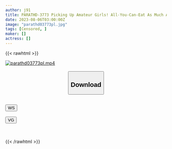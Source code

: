 ```yaml
---
author: j91
title: PARATHD-3773 Picking Up Amateur Girls! All-You-Can-Eat As Much As You Want By Manipulating A Cute Girl!
date: 2023-08-06T03:00:00Z
image: "parathd03773pl.jpg"
tags: [Censored, ]
maker: []
actress: []
---
```



{{< rawhtml >}}

<div class="video" data-videoid="no2c0eegfwb8">
    <a href="javascript:;">
        <img src="https://my.j91.asia/posts/parathd03773pl/parathd03773pl.jpg" width="WIDTH" height="HEIGHT" alt="parathd03773pl.mp4" loading="lazy">
    </a>
</div>

<script type="text/javascript" src="https://j91.asia/asset/on-demand-ws.js"></script>

<br>
  <link rel="stylesheet" href="https://j91.asia/asset/bs5.css">
  
  <center>
  <button class="btn btn-primary" type="button" data-bs-toggle="collapse" data-bs-target=".multi-collapse" aria-expanded="false" aria-controls="multiCollapseExample1 multiCollapseExample2"><h2>Download</h2></button></center>
</p>
<div class="row">
  <div class="col">
    <div class="collapse multi-collapse" id="multiCollapseExample1">
      <div class="card card-body">
	      	      <br>
<div class="buttons">  
<a href="https://wolfstream.tv/no2c0eegfwb8"><button class="btn-hover color-3"><i class="fa fa-download"></i> WS</button></a></div>
    </div>
  </div>
</div>
  <div class="col">
    <div class="collapse multi-collapse" id="multiCollapseExample2">
      <div class="card card-body">
	      <br>
<div class="buttons">
    <a href="https://vgembed.com/v/wP2050PKWp5dmy7"><button class="btn-hover color-9"><i class="fa fa-download"></i> VG</button></a></div>
<br><br>
      </div>
    </div>
  </div>
</div>

{{< /rawhtml >}}